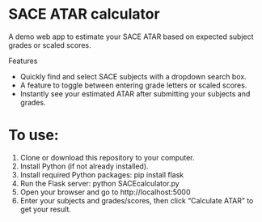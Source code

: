 # SACE ATAR calculator

A demo web app to estimate your SACE ATAR based on expected subject grades or scaled scores.

Features
- Quickly find and select SACE subjects with a dropdown search box.
- A feature to toggle between entering grade letters or scaled scores.
- Instantly see your estimated ATAR after submitting your subjects and grades.

# To use:

1. Clone or download this repository to your computer.
2. Install Python (if not already installed).
3. Install required Python packages: pip install flask
4. Run the Flask server: python SACEcalculator.py
5. Open your browser and go to http://localhost:5000
6. Enter your subjects and grades/scores, then click “Calculate ATAR” to get your result.









